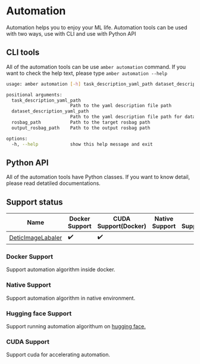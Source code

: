 # Automation

Automation helps you to enjoy your ML life.
Automation tools can be used with two ways, use with CLI and use with Python API

## CLI tools

All of the automation tools can be use `amber automation` command.
If you want to check the help text, please type `amber automation --help`

```bash
usage: amber automation [-h] task_description_yaml_path dataset_description_yaml_path rosbag_path output_rosbag_path

positional arguments:
  task_description_yaml_path
                        Path to the yaml description file path
  dataset_description_yaml_path
                        Path to the yaml description file path for dataset
  rosbag_path           Path to the target rosbag path
  output_rosbag_path    Path to the output rosbag path

options:
  -h, --help            show this help message and exit
```

## Python API

All of the automation tools have Python classes.
If you want to know detail, please read detatiled documentations.

## Support status

| Name                                        | Docker Support     | CUDA Support(Docker) | Native Support | CUDA Support(Native) | Huggingface Support |
|---------------------------------------------|--------------------|----------------------|----------------|----------------------|---------------------|
| [DeticImageLabaler](../detic_image_labaler) | :heavy_check_mark: | :heavy_check_mark:   |                |                      |                     |

### Docker Support
Support automation algorithm inside docker.

### Native Support
Support automation algorithm in native environment.

### Hugging face Support
Support running automation algorithum on [hugging face.](https://huggingface.co/)

### CUDA Support
Support cuda for accelerating automation.
